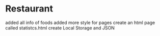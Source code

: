 # Restaurant
added all info of foods
added more style for pages
create an  html page called statistcs.html
create Local Storage and JSON
